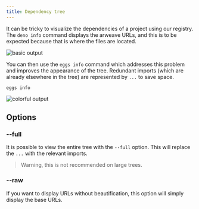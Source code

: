 ```yaml
---
title: Dependency tree
---
```


It can be tricky to visualize the dependencies of a project using our registry.
The `deno info` command displays the arweave URLs, and this is to be expected because that is where the files are located.

![basic output](/img/info-command/basic-output.png)

You can then use the `eggs info` command which addresses this problem and improves the appearance of the tree.
Redundant imports (which are already elsewhere in the tree) are represented by `...` to save space.

```shell script
eggs info
```

![colorful output](/img/info-command/colorful-output.png)

## Options

### --full

It is possible to view the entire tree with the `--full` option. This will replace the `...` with the relevant imports.

> Warning, this is not recommended on large trees.

### --raw

If you want to display URLs without beautification, this option will simply display the base URLs.
